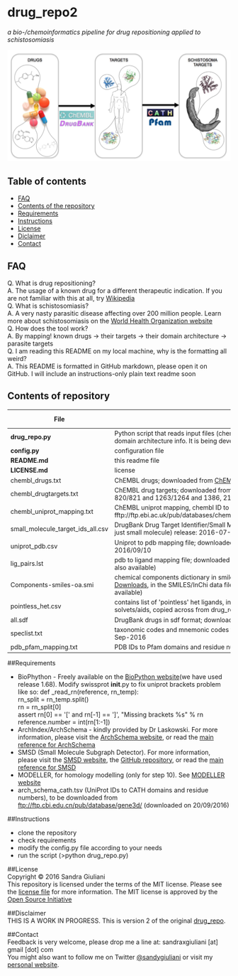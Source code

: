 # drug_repo2 #  
_a bio-/chemoinformatics pipeline for drug repositioning applied to schistosomiasis_  

![drug_repo_img](https://github.com/sandygiuliani/media/blob/master/drug_repo_img.png)
  
## Table of contents 
- [FAQ](#faq)
- [Contents of the repository](#contents-of-repository)
- [Requirements](#requirements)
- [Instructions](#instructions)
- [License](#license)
- [Diclaimer](#disclaimer)
- [Contact](#contact)



## FAQ  
Q. What is drug repositioning?   
A. The usage of a known drug for a different therapeutic indication. If you are not familiar with this at all, try [Wikipedia](http://en.wikipedia.org/wiki/Drug_repositioning)  
Q. What is schistosomiasis?  
A. A very nasty parasitic disease affecting over 200 million people. Learn more about schistosomiasis on the [World Health Organization website](http://www.who.int/topics/schistosomiasis/en/)  
Q. How does the tool work?  
A. By mapping! known drugs -> their targets -> their domain architecture -> parasite targets  
Q. I am reading this README on my local machine, why is the formatting all weird?  
A. This README is formatted in GitHub markdown, please open it on GitHub. I will include an instructions-only plain text readme soon  
  

## <a name="contents-of-repository"></a>Contents of repository

| File  | Description | Accession date |
| ------------- | ------------- | ------------- |
| **drug_repo.py**  | Python script that reads input files (chemb/drugbank), filters data, extracts relevant info for mapping with domain architecture info. It is being developed at the moment.    | n/a |
| **config.py**    | configuration file    |  n/a |
| **README.md**    | this readme file   | n/a |
| **LICENSE.md**    | license    | n/a |
| chembl\_drugs.txt    | ChEMBL drugs; downloaded from [ChEMBL](http://www.ebi.ac.uk/chembl/drugstore/), Dec 15 data freeze| 20/09/2016  |
| chembl\_drugtargets.txt    | ChEMBL drug targets; downloaded from [ChEMBL](http://www.ebi.ac.uk/chembl/drug/targets/), Dec 15 data freeze, fix newline character at 770/771 and 820/821 and 1263/1264 and 1386, 2109, 3180| 20/09/2016  |
| chembl\_uniprot\_mapping.txt    | ChEMBL uniprot mapping, chembl ID to UniProt codes; downloaded from the ChEMBL 21 release page: fftp://ftp.ebi.ac.uk/pub/databases/chembl/ChEMBLdb/releases/chembl_21/chembl_uniprot_mapping_new.txt | 20/09/2016     |  
|small\_molecule\_target\_ids\_all.csv    |   DrugBank Drug Target Identifier/Small Molecule Drugs; downloaded from [DrugBank](http://www.drugbank.ca/releases/5-0-1/downloads/target-all-polypeptide-ids) (note, this is the 'all', not just small molecule) release: 2016-07-01, version 5.0.1  | 20/09/2016   |
|  uniprot_pdb.csv  |  Uniprot to pdb mapping file; downloaded from [SIFTS](http://www.ebi.ac.uk/pdbe/docs/sifts/quick.html) (if necessary, a tsv version is also available), generated 2016/09/10 | 20/09/2016     |  
|  lig\_pairs.lst  |   pdb to ligand mapping file; downloaded from [PDBsum downloads](http://www.ebi.ac.uk/thornton-srv/databases/cgi-bin/pdbsum/GetPage.pl?doc=TRUE&template=downloads.html&pdbcode=n/a) (if necessary, the het\_pairs.lst version is also available)  |  20/09/2016 | 
|  Components-smiles-oa.smi  |   chemical components dictionary in smiles format (OpenEye); downloaded from [RCSB Ligand Expo Downloads](http://ligand-expo.rcsb.org/ld-download.html), in the SMILES/InChi data files (if necessary, stereo versions and CACTVS-generated versions available)  |  20/09/2016 | 
|  pointless_het.csv  |  contains list of 'pointless' het ligands, including aminoacids, nucleotides, metals and crystallographic solvets/aids, copied across from drug_repo  |  n/a | 
|all.sdf|DrugBank drugs in sdf format; downloaded from [DrugBank](http://www.drugbank.ca/releases/5-0-1/downloads/all-structures)release: 2016-07-01, version 5.0.1 | 20/09/2016 |
|speclist.txt| taxonomic codes and mnemonic codes for all species; downloaded from [UniProt](http://www.uniprot.org/docs/speclist.txt) Release: 2016_08, 07-Sep-2016| 20/09/2016 |  
|pdb_pfam_mapping.txt| PDB IDs to Pfam domains and residue numbers; downloaded from [EBI](ftp://ftp.ebi.ac.uk/pub/databases/Pfam/mappings/), release: 10/30/15| 20/09/2016 |  
  

  

##Requirements   
* BioPhython - Freely available on the [BioPython website](http://biopython.org/)(we have used release 1.68). Modify swissprot __init__.py to fix uniprot brackets problem like so:
def _read_rn(reference, rn_temp):  
    rn_split = rn_temp.split()  
    rn = rn_split[0]  
    assert rn[0] == '[' and rn[-1] == ']', "Missing brackets %s" % rn  
    reference.number = int(rn[1:-1])    
* ArchIndex/ArchSchema - kindly provided by Dr Laskowski. For more information, please visit the [ArchSchema website](http://www.ebi.ac.uk/thornton-srv/databases/archschema), or read the [main reference for ArchSchema](http://www.ncbi.nlm.nih.gov/pubmed/20299327)  
* SMSD (Small Molecule Subgraph Detector). For more information, please visit the [SMSD website](http://www.ebi.ac.uk/thornton-srv/software/SMSD/), the [GitHub repository](https://github.com/asad/SMSD), or read the [main reference for SMSD](http://www.jcheminf.com/content/1/1/12)  
* MODELLER, for homology modelling (only for step 10). See [MODELLER website](https://salilab.org/modeller/)  
* arch_schema_cath.tsv (UniProt IDs to CATH domains and residue numbers), to be downloaded from ftp://ftp.cbi.edu.cn/pub/database/gene3d/ (downloaded on 20/09/2016)  


##Instructions  
* clone the repository  
* check requirements
* modify the config.py file according to your needs  
* run the script (>python drug_repo.py)
  

##License  
Copyright &copy; 2016 Sandra Giuliani  
This repository is licensed under the terms of the MIT license. Please see the [license file](LICENSE.md) for more information. The MIT license is approved by the [Open Source Initiative](http://opensource.org/licenses)  
  


##Disclaimer   
THIS IS A WORK IN PROGRESS.  This is version 2 of the original [drug_repo](https://github.com/sandygiuliani/drug_repo).  
  

##Contact     
Feedback is very welcome, please drop me a line at: sandraxgiuliani [at] gmail [dot] com  
You might also want to follow me on Twitter [@sandygiuliani](https://twitter.com/sandygiuliani) or visit my [personal website](http://www.sandragiuliani.com/).  
